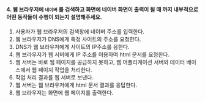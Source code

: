 #### 4. 웹 브라우저에 `네이버` 를 검색하고 화면에 네이버 화면이 출력이 될 때 까지 내부적으로 어떤 동작들이 수행이 되는지 설명해주세요.



1. 사용자가 웹 브라우저의 검색창에 네이버 주소를 입력한다.
2. 웹 브라우저가 DNS에게 특정 사이트의 주소를 요청한다.
3. DNS가 웹 브라우저에게 사이트의 IP주소를 응한다.
4. 웹 브라우저가 웹 서버에게 IP 주소를 이용하여 html 문서를 요청한다.
5. 웹 서버는 바로 웹 페이지를 공급하지 못하고, 웹 어플리케이션 서버와 데이터 베이스에서  웹 페이지 작업을 처리한다.
6. 작업 처리 결과를 웹 서버로 보낸다.
7. 웹 서버는 웹 브라우저에게 html 문서 결과를 응답한다. 
8. 웹 브라우저는 화면에 웹 페이지를 출력한다.
